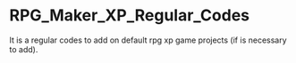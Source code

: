 # RPG_Maker_XP_Regular_Codes
It is a regular codes to add on default rpg xp game projects (if is necessary to add).
